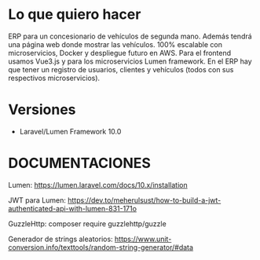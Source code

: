 # Lo que quiero hacer
ERP para un concesionario de vehículos de segunda mano. Además tendrá una página web donde mostrar las vehículos. 100% escalable con microservicios, Docker y despliegue futuro en AWS. Para el frontend usamos Vue3.js y para los microservicios Lumen framework. En el ERP hay que tener un registro de usuarios, clientes y vehículos (todos con sus respectivos microservicios).

# Versiones

- Laravel/Lumen Framework 10.0


# DOCUMENTACIONES #

Lumen: https://lumen.laravel.com/docs/10.x/installation

JWT para Lumen: https://dev.to/meherulsust/how-to-build-a-jwt-authenticated-api-with-lumen-831-171o

GuzzleHttp: composer require guzzlehttp/guzzle

Generador de strings aleatorios: https://www.unit-conversion.info/texttools/random-string-generator/#data

